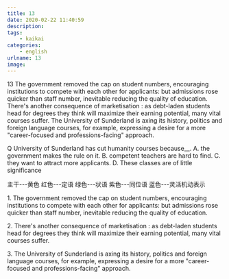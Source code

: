 ```yaml
---
title: 13
date: 2020-02-22 11:40:59
description:
tags:
	- kaikai
categories:
	- english
urlname: 13
image:
---
```

<span id="inline-yellow">13</span>
The government removed the cap on student numbers, encouraging institutions to compete with each other for applicants: but admissions rose quicker than staff number, inevitable reducing the quality of education. There's another consequence of marketisation : as debt-laden students head for degrees they think will maximize their earning potential, many vital courses suffer. The University of Sunderland is axing its history, politics and foreign language courses, for example, expressing a desire for a more "career-focused and professions-facing" approach.

<span id="inline-blue">Q</span>
University of Sunderland has cut humanity courses because__.
A. the government makes the rule on it.
B. competent teachers are hard to find.
C. they want to attract more applicants.
D. These classes are of little significance

<!--more-->

主干---黄色
红色---定语
绿色---状语
紫色---同位语
蓝色---灵活机动表示

<span id="inline-toc">1.</span>
The government removed the cap on student numbers, encouraging institutions to compete with each other for applicants: but admissions rose quicker than staff number, inevitable reducing the quality of education.


<span id="inline-toc">2.</span>
There's another consequence of marketisation : as debt-laden students head for degrees they think will maximize their earning potential, many vital courses suffer.


<span id="inline-toc">3.</span>
 The University of Sunderland is axing its history, politics and foreign language courses, for example, expressing a desire for a more "career-focused and professions-facing" approach.
